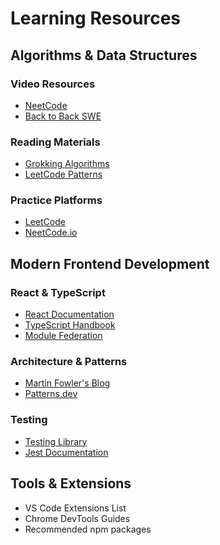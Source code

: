 # Learning Resources

## Algorithms & Data Structures

### Video Resources
- [NeetCode](https://www.youtube.com/@NeetCode)
- [Back to Back SWE](https://www.youtube.com/@BackToBackSWE)

### Reading Materials
- [Grokking Algorithms](https://www.manning.com/books/grokking-algorithms)
- [LeetCode Patterns](https://seanprashad.com/leetcode-patterns/)

### Practice Platforms
- [LeetCode](https://leetcode.com)
- [NeetCode.io](https://neetcode.io)

## Modern Frontend Development

### React & TypeScript
- [React Documentation](https://react.dev)
- [TypeScript Handbook](https://www.typescriptlang.org/docs/handbook/intro.html)
- [Module Federation](https://webpack.js.org/concepts/module-federation/)

### Architecture & Patterns
- [Martin Fowler's Blog](https://martinfowler.com)
- [Patterns.dev](https://www.patterns.dev)

### Testing
- [Testing Library](https://testing-library.com/docs/react-testing-library/intro/)
- [Jest Documentation](https://jestjs.io/docs/getting-started)

## Tools & Extensions
- VS Code Extensions List
- Chrome DevTools Guides
- Recommended npm packages
